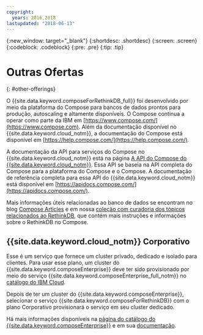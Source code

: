 ```yaml
---
copyright:
  years: 2016,2018
lastupdated: "2018-06-13"
---
```


{:new_window: target="_blank"}
{:shortdesc: .shortdesc}
{:screen: .screen}
{:codeblock: .codeblock}
{:pre: .pre}
{:tip: .tip}

# Outras Ofertas
{: #other-offerings}

O {{site.data.keyword.composeForRethinkDB_full}} foi desenvolvido por meio da plataforma do Compose para bancos de dados prontos para produção, autoscaling e altamente disponíveis. O Compose continua a operar como parte da IBM em [https://www.compose.com/](https://www.compose.com). Além da documentação disponível no {{site.data.keyword.cloud_notm}}, a documentação do Compose está disponível em [https://help.compose.com/](https://help.compose.com/).

A documentação da API para serviços do Compose no {{site.data.keyword.cloud_notm}} está na página [A API do Compose do {{site.data.keyword.cloud_notm}}](https://www.compose.com/articles/the-ibm-cloud-compose-api/). Essa API se baseia na API completa do Compose para a plataforma do Compose e o Compose. A documentação de referência completa para essa API do {{site.data.keyword.cloud_notm}} está disponível em [https://apidocs.compose.com/](https://apidocs.compose.com/).

Mais informações úteis relacionadas ao banco de dados se encontram no blog [Compose Articles](https://www.compose.com/articles/) e em nossa [coleção com curadoria dos tópicos relacionados ao RethinkDB](https://www.compose.com/articles/curated-collection-rethinkdb/), que contém mais instruções e informações sobre o RethinkDB no Compose.

## {{site.data.keyword.cloud_notm}}  Corporativo

Esse é um serviço que fornece um cluster privado, dedicado e isolado para clientes. Para usar esse plano, um cluster do {{site.data.keyword.composeEnterprise}} deve ter sido provisionado por meio do serviço {{site.data.keyword.composeEnterprise_full_notm}} no [catálogo do IBM Cloud](https://console.{DomainName}.net/catalog/).

Depois de ter um cluster do {{site.data.keyword.composeEnterprise}}, selecionar o serviço {{site.data.keyword.composeForRethinkDB}} com o plano Corporativo provisionará o serviço em seu cluster dedicado. 

Há mais informações disponíveis na [página do catálogo do {{site.data.keyword.composeEnterprise}}](https://console.{DomainName}/catalog/services/compose-enterprise) e em sua [documentação](https://console.{DomainName}/docs/services/ComposeEnterprise/index.html#about-compose-enterprise).
